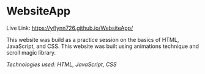 # WebsiteApp

Live Link: https://yflynn726.github.io/WebsiteApp/

This website was build as a practice session on the basics of HTML, JavaScript, and CSS.  This website was built using animations technique and scroll magic library. 

*Technologies used: HTML, JavaScript, CSS*
